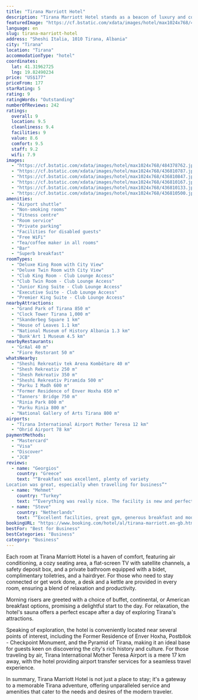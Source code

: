 ```yaml
---
title: "Tirana Marriott Hotel"
description: "Tirana Marriott Hotel stands as a beacon of luxury and comfort in the heart of Tirana, merely 1."
featuredImage: "https://cf.bstatic.com/xdata/images/hotel/max1024x768/484378762.jpg?k=6c1aef5be10573fe80f07f4ef0343e63c1153cc01c28c35d73c20ef6908d30e1&o=&hp=1"
language: en
slug: tirana-marriott-hotel
address: "Sheshi Italia, 1010 Tirana, Albania"
city: "Tirana"
location: "Tirana"
accommodationType: "hotel"
coordinates:
  lat: 41.31962725
  lng: 19.82490234
price: "US$177"
priceFrom: 177
starRating: 5
rating: 9
ratingWords: "Outstanding"
numberOfReviews: 242
ratings:
  overall: 9
  location: 9.5
  cleanliness: 9.4
  facilities: 9
  value: 8.6
  comfort: 9.5
  staff: 9.2
  wifi: 7.9
images:
  - "https://cf.bstatic.com/xdata/images/hotel/max1024x768/484378762.jpg?k=6c1aef5be10573fe80f07f4ef0343e63c1153cc01c28c35d73c20ef6908d30e1&o=&hp=1"
  - "https://cf.bstatic.com/xdata/images/hotel/max1024x768/436810787.jpg?k=d667e091ad2b0c2a076b7cf68118b95756a0df951586e542f152d2cc47f8e303&o=&hp=1"
  - "https://cf.bstatic.com/xdata/images/hotel/max1024x768/436810847.jpg?k=ab72719992d7b33344ccfc77caeb451ea41732d4a0c5e2d5ff8fe61ec12942ad&o=&hp=1"
  - "https://cf.bstatic.com/xdata/images/hotel/max1024x768/436810167.jpg?k=90224e4cf8cf96f80064088ce693268a9d9399d82265036aca0fcc0b0f3fd6d9&o=&hp=1"
  - "https://cf.bstatic.com/xdata/images/hotel/max1024x768/436810133.jpg?k=8bda9f5bbbb7a776d01be5673efb8858a4ced2a4a79855e2a9b6447df8dbc3bc&o=&hp=1"
  - "https://cf.bstatic.com/xdata/images/hotel/max1024x768/436810500.jpg?k=fca3ccfe2011279b9fbd4daa72ed4ecd33d040e903fdaf18b56bf5945ffcdb15&o=&hp=1"
amenities:
  - "Airport shuttle"
  - "Non-smoking rooms"
  - "Fitness centre"
  - "Room service"
  - "Private parking"
  - "Facilities for disabled guests"
  - "Free WiFi"
  - "Tea/coffee maker in all rooms"
  - "Bar"
  - "Superb breakfast"
roomTypes:
  - "Deluxe King Room with City View"
  - "Deluxe Twin Room with City View"
  - "Club King Room - Club Lounge Access"
  - "Club Twin Room - Club Lounge Access"
  - "Junior King Suite - Club Lounge Access"
  - "Executive Suite - Club Lounge Access"
  - "Premier King Suite - Club Lounge Access"
nearbyAttractions:
  - "Grand Park of Tirana 850 m"
  - "Clock Tower Tirana 1,000 m"
  - "Skanderbeg Square 1 km"
  - "House of Leaves 1.1 km"
  - "National Museum of History Albania 1.3 km"
  - "Bunk'Art 1 Museum 4.5 km"
nearbyRestaurants:
  - "GrAal 40 m"
  - "Fiore Restorant 50 m"
whatsNearby:
  - "Sheshi Rekreativ tek Arena Kombëtare 40 m"
  - "Shesh Rekreativ 250 m"
  - "Shesh Rekreativ 350 m"
  - "Sheshi Rekreativ Piramida 500 m"
  - "Parku I Madh 600 m"
  - "Former Residence of Enver Hoxha 650 m"
  - "Tanners' Bridge 750 m"
  - "Rinia Park 800 m"
  - "Parku Rinia 800 m"
  - "National Gallery of Arts Tirana 800 m"
airports:
  - "Tirana International Airport Mother Teresa 12 km"
  - "Ohrid Airport 78 km"
paymentMethods:
  - "Mastercard"
  - "Visa"
  - "Discover"
  - "JCB"
reviews:
  - name: "Georgios"
    country: "Greece"
    text: "“Breakfast was excellent, plenty of variety
Location was great, especially when travelling for business”"
  - name: "Mehmet"
    country: "Turkey"
    text: "“Everything was really nice. The facility is new and perfect. The service was completely focused on guest satisfaction.”"
  - name: "Steve"
    country: "Netherlands"
    text: "“Excellent facilities, great gym, generous breakfast and modern, comfortable rooms.”"
bookingURL: "https://www.booking.com/hotel/al/tirana-marriott.en-gb.html?aid=8035640"
bestFor: "Best for Business"
bestCategories: "Business"
category: "Business"
---
```


Each room at Tirana Marriott Hotel is a haven of comfort, featuring air conditioning, a cozy seating area, a flat-screen TV with satellite channels, a safety deposit box, and a private bathroom equipped with a bidet, complimentary toiletries, and a hairdryer. For those who need to stay connected or get work done, a desk and a kettle are provided in every room, ensuring a blend of relaxation and productivity.

Morning risers are greeted with a choice of buffet, continental, or American breakfast options, promising a delightful start to the day. For relaxation, the hotel's sauna offers a perfect escape after a day of exploring Tirana's attractions.

Speaking of exploration, the hotel is conveniently located near several points of interest, including the Former Residence of Enver Hoxha, Postbllok - Checkpoint Monument, and the Pyramid of Tirana, making it an ideal base for guests keen on discovering the city's rich history and culture. For those traveling by air, Tirana International Mother Teresa Airport is a mere 17 km away, with the hotel providing airport transfer services for a seamless travel experience.

In summary, Tirana Marriott Hotel is not just a place to stay; it's a gateway to a memorable Tirana adventure, offering unparalleled service and amenities that cater to the needs and desires of the modern traveler.